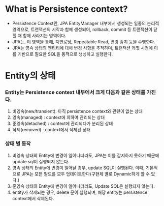 # What is Persistence context?
* Persistence Context란, JPA EntityManager 내부에서 생성되는 일종의 논리적 영역으로, 트랜잭션의 시작과 함께 생성되어, rollback, commit 등 트랜잭션이 닫힐 때 함께 사라지는 영역이다.
* JPA는, 이 영역을 통해, 지연로딩, Repeatable Read, 변경 감지 등을 수행한다.
* JPA는 영속 상태의 엔티티에 대해 변경 사항을 추적하며, 트랜잭션 커밋 시점에 이를 기반으로 필요한 SQL을 동적으로 생성하고 실행한다.

# Entity의 상태
### Entity는 Persistence context 내부에서 크게 다음과 같은 상태를 가진다.
1. 비영속(new/transient): 아직 persistence context와 관련이 없는 상태
2. 영속(managed) : context에 의하여 관리되는 상태
3. 준영속(detached) : context에 관리되다가 분리된 상태
4. 삭제(removed) : context에서 삭제된 상태

### 상태 별 동작
1. 비영속 상태의 Entity에 변경이 일어나더라도, JPA는 이를 감지하지 못하기 때문에 update sql이 실행되지 않는다.
2. 영속 상태의 Entity에 변경이 일어날 경우, update SQL이 실행된다. 이때, 기본적으로 JPA는 모든 필드를 모두 업데이트한다(구현체 별로 Dynamic하게 할 수 있다.)
3. 준영속 상태의 Entity에 변경이 일어나더라도, Update SQL은 실행되지 않는다.
4. entity가 삭제되는 경우, delete 문이 실행되며, 해당 entity는 persistence context에서 삭제된다.
